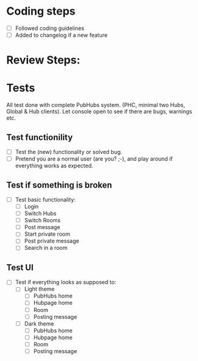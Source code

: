 # Coding steps

- [ ] Followed coding guidelines
- [ ] Added to changelog if a new feature

# Review Steps:

# Tests

All test done with complete PubHubs system. (PHC, minimal two Hubs, Global & Hub clients).
Let console open to see if there are bugs, warnings etc.

## Test functionility

- [ ] Test the (new) functionality or solved bug.
- [ ] Pretend you are a normal user (are you? ;-), and play around if everything works as expected.

## Test if something is broken

- [ ] Test basic functionality:
  - [ ] Login
  - [ ] Switch Hubs
  - [ ] Switch Rooms
  - [ ] Post message
  - [ ] Start private room
  - [ ] Post private message
  - [ ] Search in a room

## Test UI

- [ ] Test if everything looks as supposed to:
  - [ ] Light theme
    - [ ] PubHubs home
    - [ ] Hubpage home
    - [ ] Room
    - [ ] Posting message
  - [ ] Dark theme
    - [ ] PubHubs home
    - [ ] Hubpage home
    - [ ] Room
    - [ ] Posting message
